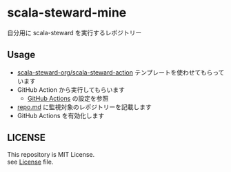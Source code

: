 # scala-steward-mine

自分用に scala-steward を実行するレポジトリー

## Usage

- [scala-steward-org/scala-steward-action](https://github.com/coursier/cache-action) テンプレートを使わせてもらっています  
- GitHub Action から実行してもらいます
  - [GitHub Actions](./.github/workflows/ci.yaml) の設定を参照
- [repo.md](./repo.md) に監視対象のレポジトリーを記載します
- GitHub Actions を有効化します

## LICENSE

This repository is MIT License.  
see [License](./LICENSE) file.
